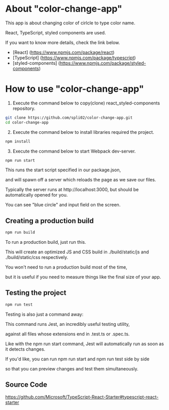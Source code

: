 # About "color-change-app"
This app is about changing color of cirlcle to type color name.

React, TypeScript, styled components are used.

If you want to know more details, check the link below.

- [React] (https://www.npmjs.com/package/react)
- [TypeScript] (https://www.npmjs.com/package/typescript)
- [styled-components] (https://www.npmjs.com/package/styled-components)

# How to use "color-change-app"
1. Execute the command below to copy(clone) react_styled-components repository.

```bash
git clone https://github.com/spli02/color-change-app.git
cd color-change-app
```

2. Execute the command below to install libraries required the project.

```bash
npm install
```

3. Execute the command below to start Webpack dev-server.

```bash
npm run start
```

This runs the start script specified in our package.json, 

and will spawn off a server which reloads the page as we save our files.

Typically the server runs at http://localhost:3000, but should be automatically opened for you.

You can see "blue circle" and input field on the screen.

## Creating a production build

```bash
npm run build
```

To run a production build, just run this.

This will create an optimized JS and CSS build in ./build/static/js and ./build/static/css respectively.

You won't need to run a production build most of the time, 

but it is useful if you need to measure things like the final size of your app.

## Testing the project

```bash
npm run test
```

Testing is also just a command away:

This command runs Jest, an incredibly useful testing utility, 

against all files whose extensions end in .test.ts or .spec.ts. 

Like with the npm run start command, Jest will automatically run as soon as it detects changes.

If you'd like, you can run npm run start and npm run test side by side 

so that you can preview changes and test them simultaneously.

## Source Code

https://github.com/Microsoft/TypeScript-React-Starter#typescript-react-starter
